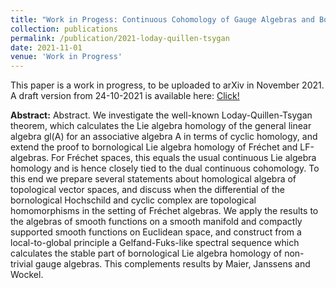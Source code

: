 ```yaml
---
title: "Work in Progess: Continuous Cohomology of Gauge Algebras and Bornological Loday-Quillen-Tsygan Theorems"
collection: publications
permalink: /publication/2021-loday-quillen-tsygan
date: 2021-11-01
venue: 'Work in Progress'
---
```


This paper is a work in progress, to be uploaded to arXiv in November 2021. A draft version from 24-10-2021 is available here: <a href="../files/Loday-Quillen-24-10.pdf">Click!</a>
 
<b>Abstract:</b> Abstract. We investigate the well-known Loday-Quillen-Tsygan theorem, which calculates the Lie algebra homology of the general linear algebra gl(A) for an associative algebra A in terms of cyclic homology, and extend the proof to bornological Lie algebra homology of Fréchet and LF-algebras. For Fréchet spaces, this equals the usual continuous Lie algebra homology and is hence closely tied to the dual continuous cohomology.
To this end we prepare several statements about homological algebra of topological vector spaces, and discuss when the differential of the bornological Hochschild and cyclic complex are topological homomorphisms in the setting of Fréchet algebras.
We apply the results to the algebras of smooth functions on a smooth manifold and compactly supported smooth functions on Euclidean space, and construct from a local-to-global principle a Gelfand-Fuks-like spectral sequence which calculates the stable part of bornological Lie algebra homology of non-trivial gauge algebras. This complements results by Maier, Janssens and Wockel.
